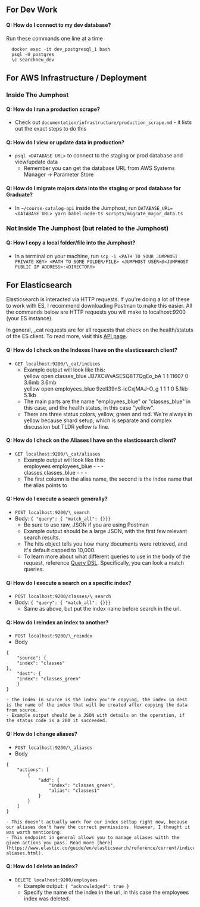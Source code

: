 ## For Dev Work

#### Q: How do I connect to my dev database?

Run these commands one line at a time

```
  docker exec -it dev_postgresql_1 bash
  psql -U postgres
  \c searchneu_dev
```

## For AWS Infrastructure / Deployment

### Inside The Jumphost

#### Q: How do I run a production scrape?

- Check out `documentation/infrastructure/production_scrape.md` - it lists out the exact steps to do this

#### Q: How do I view or update data in production?

- `psql <DATABASE URL>` to connect to the staging or prod database and view/update data
  - Remember you can get the database URL from AWS Systems Manager -> Parameter Store

#### Q: How do I migrate majors data into the staging or prod database for Graduate?

- In `~/course-catalog-api` inside the Jumphost, run `DATABASE_URL=<DATABASE URL> yarn babel-node-ts scripts/migrate_major_data.ts`

### Not Inside The Jumphost (but related to the Jumphost)

#### Q: How I copy a local folder/file into the Jumphost?

- In a terminal on your machine, run `scp -i <PATH TO YOUR JUMPHOST PRIVATE KEY> <PATH TO SOME FOLDER/FILE> <JUMPHOST USER>@<JUMPHOST PUBLIC IP ADDRESS>:<DIRECTORY>`

## For Elasticsearch

Elasticsearch is interacted via HTTP requests. If you're doing a lot of these to work with ES, I recommend downloading Postman to make this easier. All the commands below are HTTP requests you will make to localhost:9200 (your ES instance).

In general, \_cat requests are for all requests that check on the health/statuts of the ES client. To read more, visit this [API page](https://www.elastic.co/guide/en/elasticsearch/reference/current/search.html).

#### Q: How do I check on the Indexes I have on the elasticsearch client?

- `GET localhost:9200/\_cat/indices`
  - Example output will look like this: <br>
    yellow open classes_blue JB7XCWvASESQ8T7QgEo_bA 1 1 11607 0 3.6mb 3.6mb <br>
    yellow open employees_blue 9zolI39nS-icCxjMAJ-O_g 1 1 1 0 5.1kb 5.1kb
  - The main parts are the name "employees_blue" or "classes_blue" in this case, and the health status, in this case "yellow".
  - There are three status colors, yellow, green and red. We're always in yellow because shard setup, which is separate and complex discussion but TLDR yellow is fine.

#### Q: How do I check on the Aliases I have on the elasticsearch client?

- `GET localhost:9200/\_cat/aliases`
  - Example output will look like this: <br>
    employees employees_blue - - - <br>
    classes classes_blue - - -
  - The first column is the alias name, the second is the index name that the alias points to

#### Q: How do I execute a search generally?

- `POST localhost:9200/\_search`
- Body: `{ "query": { "match_all": {}}}`
  - Be sure to use raw, JSON if you are using Postman
  - Example output should be a large JSON, with the first few relevant search results.
  - The hits object tells you how many documents were retrieved, and it's default capped to 10,000.
  - To learn more about what different queries to use in the body of the request, reference [Query DSL](https://www.elastic.co/guide/en/elasticsearch/reference/current/query-dsl.html). Specifically, you can look a match queries.

#### Q: How do I execute a search on a specific index?

- `POST localhost:9200/classes/\_search`
- Body: `{ "query": { "match_all": {}}}`
  - Same as above, but put the index name before search in the url.

#### Q: How do I reindex an index to another?

- `POST localhost:9200/\_reindex`
- Body

```
{
    "source": {
    "index": "classes"
},
    "dest": {
    "index": "classes_green"
    }
}
```

    - the index in source is the index you're copying, the index in dest is the name of the index that will be created after copying the data from source.
    - Example output should be a JSON with details on the operation, if the status code is a 200 it succeeded.

#### Q: How do I change aliases?

- `POST localhost:9200/\_aliases`
- Body

```
{
    "actions": [
        {
            "add": {
                "index": "classes_green",
                "alias": "classes1"
            }
        }
    ]
}
```

    - This doesn't actually work for our index settup right now, because our aliases don't have the correct permissions. However, I thought it was worth mentioning.
    - This endpoint in general allows you to manage aliases witth the given actions you pass. Read more [here](https://www.elastic.co/guide/en/elasticsearch/reference/current/indices-aliases.html).

#### Q: How do I delete an index?

- `DELETE localhost:9200/employees`
  - Example output: `{ "acknowledged": true }`
  - Specify the name of the index in the url, in this case the employees index was deleted.
